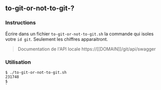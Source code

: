 ## to-git-or-not-to-git-?

### Instructions

Écrire dans un fichier `to-git-or-not-to-git.sh` la commande qui isoles votre `id git`.
Seulement les chiffres apparaitront.

> Documentation de l'API locale https://[[DOMAIN]]/git/api/swagger

### Utilisation

```console
$ ./to-git-or-not-to-git.sh
231748
$
`
```
